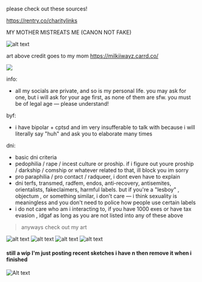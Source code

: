 please check out these sources!

https://rentry.co/charitylinks

MY MOTHER MISTREATS ME (CANON NOT FAKE)

![alt text](https://files.catbox.moe/h9epxr.png)


art above credit goes to my mom https://milkiiwayz.carrd.co/

<img src="https://files.catbox.moe/hz8wtr.gif">

info:
- all my socials are private, and so is my personal life. you may ask for one, but i will ask for your age first, as none of them are sfw. you must be of legal age — please understand!

byf:
- i have bipolar + cptsd and im very insufferable to talk with because i will literally say "huh" and ask you to elaborate many times

dni:
- basic dni criteria
- pedophilia / rape / incest culture or proship. if i figure out youre proship / darkship / comship or whatever related to that, ill block you im sorry
- pro paraphilia / pro contact / radqueer, i dont even have to explain
- dni terfs, transmed, radfem, endos, anti-recovery, antisemites, orientalists, fakeclaimers, harmful labels. but if you're a "lesboy" , objectum , or something similar, i don't care — i think sexuality is meaningless and you don't need to police how people use certain labels 
- i do not care who am i interacting to, if you have 1000 exes or have tax evasion , idgaf as long as you are not listed into any of these above

> anyways check out my art

![alt text](https://files.catbox.moe/p3im38.png)
![alt text](https://files.catbox.moe/mzysu8.png)
![alt text](https://files.catbox.moe/d80ahu.jpg)
![alt text](https://files.catbox.moe/n75jco.png)
#### still a wip I'm just posting recent sketches i have n then remove it when i finished
![Alt text](https://files.catbox.moe/ztam00.jpg)
